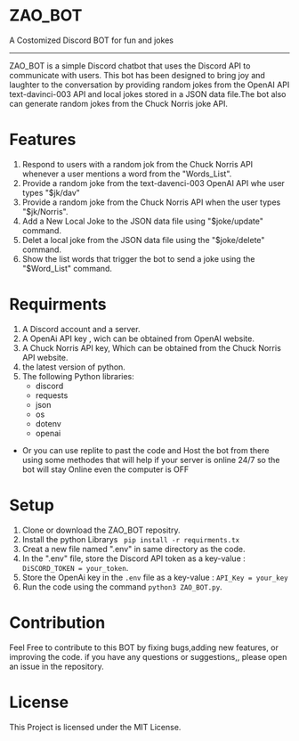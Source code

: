 # ZAO_BOT
A Costomized Discord BOT for fun and jokes
_____________________________________________________________________________________________________
ZAO_BOT is a simple Discord chatbot that uses the Discord API to communicate with users. This bot has been designed to bring joy and laughter to the conversation by providing random jokes from the OpenAI API text-davinci-003 API and local jokes stored in a JSON data file.The bot also can generate random jokes from the Chuck Norris joke API.

# Features
1. Respond to users with a random jok from the Chuck Norris API whenever a user mentions a word from the "Words_List".
2. Provide a random joke from the text-davenci-003 OpenAI API whe user types "$jk/dav"
3. Provide a random joke from the Chuck Norris API when the user types "$jk/Norris".
4. Add a New Local Joke to the JSON data file using "$joke/update" command.
5. Delet a local joke from the JSON data file using the "$joke/delete" command.
6. Show the list words that trigger the bot to send a joke using the "$Word_List" command.

# Requirments
1. A Discord account and a server.
2. A OpenAi API key , wich can be obtained from OpenAI website.
3. A Chuck Norris API key, Which can be obtained from the Chuck Norris API website.
4. the latest version of python.
5. The following Python libraries:
    + discord
    + requests
    + json
    + os
    + dotenv 
    + openai
- Or you can use replite to past the code and Host the bot from there using some methodes that will help if your server is online 24/7 so the bot will stay Online even the computer is OFF

# Setup
1. Clone or download the ZAO_BOT repositry.
2. Install the python Librarys ``` pip install -r requirments.tx```
3. Creat a new file named ".env" in same directory as the code.
4. In the ".env" file, store the Discord API token as a key-value : `DiSCORD_TOKEN = your_token`.
5. Store the OpenAi key in the ```.env``` file as a key-value : `API_Key = your_key`
6. Run the code using the command `python3 ZAO_BOT.py`.

# Contribution

Feel Free to contribute to this BOT by fixing bugs,adding new features, or improving the code. if you have any questions or suggestions,, please open an issue in the repository.

# License

This Project is licensed under the MIT License.

